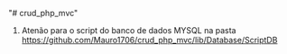 "# crud_php_mvc" 

1. Atenão para o script do banco de dados MYSQL na pasta <a href="https://github.com/Mauro1706/crud_php_mvc/lib/Database/ScriptDB">https://github.com/Mauro1706/crud_php_mvc/lib/Database/ScriptDB</a>
